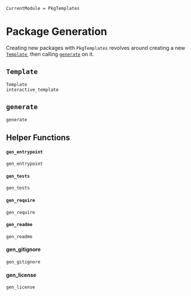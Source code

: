 ```@meta
CurrentModule = PkgTemplates
```

# Package Generation

Creating new packages with `PkgTemplates` revolves around creating a new
[`Template`](@ref), then calling [`generate`](@ref) on it.

## `Template`

```@docs
Template
interactive_template
```

## `generate`

```@docs
generate
```

## Helper Functions

#### `gen_entrypoint`

```@docs
gen_entrypoint
```

#### `gen_tests`

```@docs
gen_tests
```

#### `gen_require`

```@docs
gen_require
```

#### `gen_readme`

```@docs
gen_readme
```

#### gen_gitignore

```@docs
gen_gitignore
```

#### gen_license
```@docs
gen_license
```
